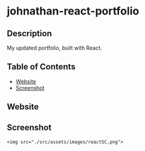 # johnathan-react-portfolio

## Description
  My updated portfolio, built with React.


## Table of Contents

  - [Website](#Website)
  - [Screenshot](#Screenshot)
  

  ## Website



  ## Screenshot
    <img src="./src/assets/images/reactSC.png">